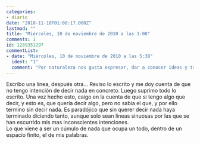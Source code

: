 ```yaml
---
categories:
- diario
date: "2010-11-10T01:08:17.000Z"
lastmod: ""
title: "Miércoles, 10 de noviembre de 2010 a las 1:08"
comments: 1
id: 1289351297
commentList:
- date: "Miércoles, 10 de noviembre de 2010 a las 5:38"
  ident: "1"
  comment: "Por naturaleza nos gusta expresar, dar a conocer ideas y transmitir sentimientos... Y en ti hay algo que quiere salir, aunque no des con ello"
---
```


Escribo una linea, después otra... Reviso lo escrito y me doy cuenta de que no tengo intención de decir nada en concreto. Luego suprimo todo lo escrito. Una vez hecho esto, caigo en la cuenta de que si tengo algo que decir, y esto es, que quería decir algo, pero no sabia el que, y por ello termino sin decir nada. Es paradójico que sin querer decir nada haya terminado diciendo tanto, aunque solo sean lineas sinuosas por las que se han escurrido mis mas inconscientes intenciones.  
Lo que viene a ser un cúmulo  de nada que ocupa un todo, dentro de un espacio finito, el de mis palabras.